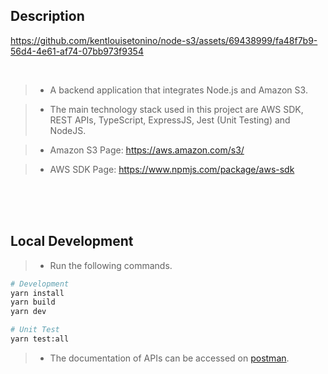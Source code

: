## Description


https://github.com/kentlouisetonino/node-s3/assets/69438999/fa48f7b9-56d4-4e61-af74-07bb973f9354



<br />

> - A backend application that integrates Node.js and Amazon S3.

> - The main technology stack used in this project are AWS SDK,
    REST APIs, TypeScript, ExpressJS, Jest (Unit Testing) and NodeJS.

> - Amazon S3 Page: https://aws.amazon.com/s3/

> - AWS SDK Page: https://www.npmjs.com/package/aws-sdk

<br />
<br />
<br />



## Local Development
> - Run the following commands.

```bash
# Development
yarn install
yarn build
yarn dev

# Unit Test
yarn test:all
```

> - The documentation of APIs can be accessed on [postman](https://www.postman.com/kentlouisetonino/workspace/backend-engineering/documentation/21891196-8be4f057-168b-4515-89fd-e3367ca90bbb).
